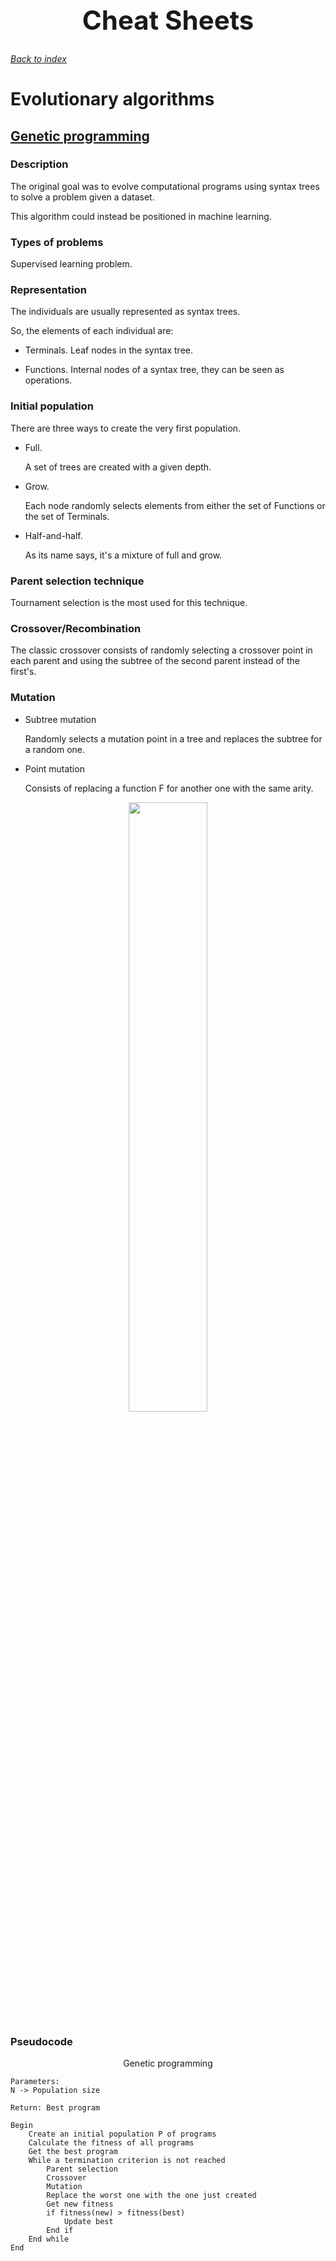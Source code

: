 <h1 align="center" style="font-size:3em">Cheat Sheets</h1>

###### [Back to index](https://github.com/LuisR-jpg/School/tree/master/Optimizaci%C3%B3n%20y%20Metaheur%C3%ADsticas%20II)

# Evolutionary algorithms

## [Genetic programming](https://github.com/LuisR-jpg/School/blob/master/Optimizaci%C3%B3n%20y%20Metaheur%C3%ADsticas%20II/Evolutionary%20Computing/Generic%20Programming/6.%20Genetic%20Programming.pdf)


### Description

The original goal was to evolve computational programs using syntax trees to solve a problem given a dataset.

This algorithm could instead be positioned in machine learning.

### Types of problems

Supervised learning problem.

### Representation

The individuals are usually represented as syntax trees.

So, the elements of each individual are:

- Terminals. Leaf nodes in the syntax tree.

- Functions. Internal nodes of a syntax tree, they can be seen as operations.

### Initial population

There are three ways to create the very first population. 

- Full. 

    A set of trees are created with a given depth.

- Grow. 

    Each node randomly selects elements from either the set of Functions or the set of Terminals.

- Half-and-half.

    As its name says, it's a mixture of full and grow.

### Parent selection technique

Tournament selection is the most used for this technique.

### Crossover/Recombination 

The classic crossover consists of randomly selecting a crossover point in each parent and using the subtree of the second parent instead of the first's. 

### Mutation

- Subtree mutation

    Randomly selects a mutation point in a tree and replaces the subtree for a random one.

- Point mutation

    Consists of replacing a function F for another one with the same arity.

</div>
    <div align = "center">
    <img width = "50%" src = "https://github.com/LuisR-jpg/School/blob/master/Optimizaci%C3%B3n%20y%20Metaheur%C3%ADsticas%20II/data/GeneticProgramming.png?raw=true">
</div>

### Pseudocode

<p align = "center">Genetic programming</p>

```
Parameters:
N -> Population size

Return: Best program

Begin 
    Create an initial population P of programs
    Calculate the fitness of all programs
    Get the best program
    While a termination criterion is not reached
        Parent selection
        Crossover
        Mutation
        Replace the worst one with the one just created
        Get new fitness
        if fitness(new) > fitness(best)
            Update best
        End if
    End while
End
```